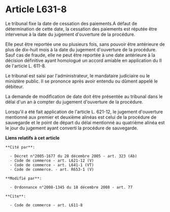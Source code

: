 # Article L631-8

Le tribunal fixe la date de cessation des paiements.A défaut de détermination de cette date, la cessation des paiements est
réputée être intervenue à la date du jugement d'ouverture de la procédure. 

Elle peut être reportée une ou plusieurs fois, sans pouvoir être antérieure de plus de dix-huit mois à la date du jugement
d'ouverture de la procédure. Sauf cas de fraude, elle ne peut être reportée à une date antérieure à la décision définitive
ayant homologué un accord amiable en application du II de l'article L. 611-8. 

Le tribunal est saisi par l'administrateur, le mandataire judiciaire ou le ministère public. Il se prononce après avoir
entendu ou dûment appelé le débiteur. 

La demande de modification de date doit être présentée au tribunal dans le délai d'un an à compter du jugement d'ouverture de
la procédure. 

Lorsqu'il a été fait application de l'article L. 621-12, le jugement d'ouverture mentionné aux premier et deuxième alinéas
est celui de la procédure de sauvegarde et le point de départ du délai mentionné au quatrième alinéa est le jour du jugement
ayant converti la procédure de sauvegarde.

**Liens relatifs à cet article**

	**Cité par**:

	  - Décret n°2005-1677 du 28 décembre 2005 - art. 323 (Ab)
	  - Code de commerce - art. L621-12 (V)
	  - Code de commerce - art. L641-1 (VT)
	  - Code de commerce. - art. R653-1 (V)

	**Modifié par**:

	  - Ordonnance n°2008-1345 du 18 décembre 2008 - art. 77

	**Cite**:

	  - Code de commerce - art. L611-8
